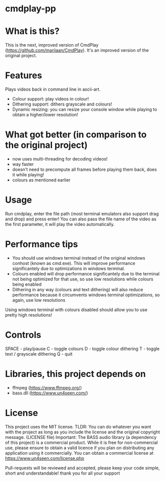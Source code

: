 # cmdplay-pp
# What is this?
This is the next, improved version of CmdPlay (https://github.com/mariiaan/CmdPlay).
It's an improved version of the original project.

# Features
Plays videos back in command line in ascii-art.
- Colour support: play videos in colour!
- Dithering support: dithers grayscale and colours!
- Dynamic resizing: you can resize your console window while playing to obtain a higher/lower resolution!

# What got better (in comparison to the original project)
- now uses multi-threading for decoding videos!
- way faster
- doesn't need to precompute all frames before playing them back, does it while playing!
- colours as mentioned earlier

# Usage
Run cmdplay, enter the file path (most terminal emulators also support drag and drop) and press enter!
You can also pass the file name of the video as the first parameter, it will play the video automatically.

# Performance tips
- You should use windows terminal instead of the original windows conhost (known as cmd.exe). This will improve performance significantely due to optimizations in windows terminal.
- Colours enabled will drop performance significantely due to the terminal not being optimized for that use, so use low resolutions while colours being enabled
- Dithering in any way (colours and text dithering) will also reduce performance because it circumvents windows terminal optimizations, so again, use low resolutions

Using windows terminal with colours disabled should allow you to use pretty high resolutions!

# Controls
SPACE - play/pause
C - toggle colours
D - toggle colour dithering
T - toggle text / grayscale dithering
Q - quit

# Libraries, this project depends on
- ffmpeg (https://www.ffmpeg.org/)
- bass.dll (https://www.un4seen.com/)

# License
This project uses the MIT license. TLDR: You can do whatever you want with the project as long as you include the license and the original copyright message. (LICENSE file)
Important: The BASS audio library (a dependency of this project) is a commercial product. While it is free for non-commercial use, please ensure to obtain a valid licence if you plan on distributing any application using it commercially.
You can obtain a commercial license at https://www.un4seen.com/license.php

Pull-requests will be reviewed and accepted, please keep your code simple, short and understandable!
thank you for all your support
